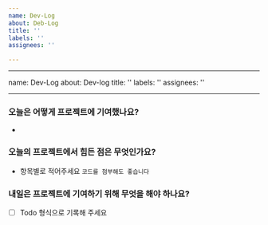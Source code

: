 ```yaml
---
name: Dev-Log
about: Deb-Log
title: ''
labels: ''
assignees: ''

---
```


---
name: Dev-Log
about: Dev-log
title: ''
labels: ''
assignees: ''

---

### 오늘은 어떻게 프로젝트에 기여했나요?
*

### 오늘의 프로젝트에서 힘든 점은 무엇인가요?
* 항목별로 적어주세요 
`코드를 첨부해도 좋습니다`

### 내일은 프로젝트에 기여하기 위해 무엇을 해야 하나요?
- [ ] Todo 형식으로 기록해 주세요
